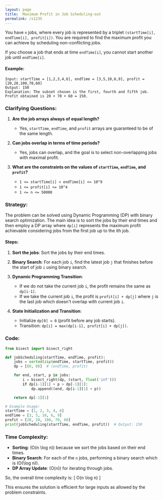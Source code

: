 ```yaml
---
layout: page
title:  Maximum Profit in Job Scheduling-out
permalink: /s1235
---
```

You have `n` jobs, where every job is represented by a triplet `(startTime[i], endTime[i], profit[i])`. You are required to find the maximum profit you can achieve by scheduling non-conflicting jobs. 

If you choose a job that ends at time `endTime[i]`, you cannot start another job until `endTime[i]`. 

#### Example:
```plaintext
Input: startTime = [1,2,3,4,6], endTime = [3,5,10,6,9], profit = [20,20,100,70,60]
Output: 150
Explanation: The subset chosen is the first, fourth and fifth job. Profit obtained is 20 + 70 + 60 = 150.
```

### Clarifying Questions:
1. **Are the job arrays always of equal length?**
   - Yes, `startTime`, `endTime`, and `profit` arrays are guaranteed to be of the same length.

2. **Can jobs overlap in terms of time periods?**
   - Yes, jobs can overlap, and the goal is to select non-overlapping jobs with maximal profit.

3. **What are the constraints on the values of `startTime`, `endTime`, and `profit`?**
   - `1 <= startTime[i] < endTime[i] <= 10^9`
   - `1 <= profit[i] <= 10^4`
   - `1 <= n <= 50000`

### Strategy:
The problem can be solved using Dynamic Programming (DP) with binary search optimization. The main idea is to sort the jobs by their end times and then employ a DP array where `dp[i]` represents the maximum profit achievable considering jobs from the first job up to the ith job.

#### Steps:
1. **Sort the jobs**: Sort the jobs by their end times.
2. **Binary Search**: For each job `i`, find the latest job `j` that finishes before the start of job `i` using binary search.
3. **Dynamic Programming Transition**: 
   - If we do not take the current job `i`, the profit remains the same as `dp[i-1]`.
   - If we take the current job `i`, the profit is `profit[i] + dp[j]` where `j` is the last job which doesn't overlap with current job `i`.

4. **State Initialization and Transition**:
   - Initialize `dp[0] = 0` (profit before any job starts).
   - Transition: `dp[i] = max(dp[i-1], profit[i] + dp[j])`.

### Code:
```python
from bisect import bisect_right

def jobScheduling(startTime, endTime, profit):
    jobs = sorted(zip(endTime, startTime, profit))
    dp = [(0, 0)]  # (endTime, profit)

    for end, start, p in jobs:
        i = bisect_right(dp, (start, float('inf')))
        if dp[i-1][1] + p > dp[-1][1]:
            dp.append((end, dp[i-1][1] + p))

    return dp[-1][1]

# Example Usage:
startTime = [1, 2, 3, 4, 6]
endTime = [3, 5, 10, 6, 9]
profit = [20, 20, 100, 70, 60]
print(jobScheduling(startTime, endTime, profit))  # Output: 150
```

### Time Complexity:
- **Sorting**: \(O(n \log n)\) because we sort the jobs based on their end times.
- **Binary Search**: For each of the `n` jobs, performing a binary search which is \(O(\log n)\).
- **DP Array Update**: \(O(n)\) for iterating through jobs.

So, the overall time complexity is:
\[ O(n \log n) \]

This ensures the solution is efficient for large inputs as allowed by the problem constraints.